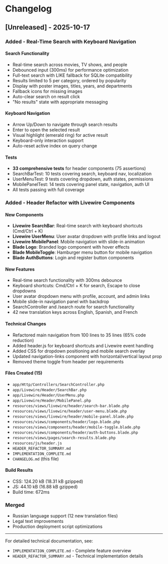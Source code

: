 # Changelog

## [Unreleased] - 2025-10-17

### Added - Real-Time Search with Keyboard Navigation

#### Search Functionality
- Real-time search across movies, TV shows, and people
- Debounced input (300ms) for performance optimization
- Full-text search with LIKE fallback for SQLite compatibility
- Results limited to 5 per category, ordered by popularity
- Display with poster images, titles, years, and departments
- Fallback icons for missing images
- Auto-clear search on result click
- "No results" state with appropriate messaging

#### Keyboard Navigation
- Arrow Up/Down to navigate through search results
- Enter to open the selected result
- Visual highlight (emerald ring) for active result
- Keyboard-only interaction support
- Auto-reset active index on query change

#### Tests
- **33 comprehensive tests** for header components (75 assertions)
- SearchBarTest: 10 tests covering search, keyboard nav, localization
- UserMenuTest: 9 tests covering dropdown, auth states, permissions
- MobilePanelTest: 14 tests covering panel state, navigation, auth UI
- All tests passing with full coverage

### Added - Header Refactor with Livewire Components

#### New Components
- **Livewire SearchBar**: Real-time search with keyboard shortcuts (Cmd/Ctrl + K)
- **Livewire UserMenu**: User avatar dropdown with profile links and logout
- **Livewire MobilePanel**: Mobile navigation with slide-in animation
- **Blade Logo**: Branded logo component with hover effects
- **Blade MobileToggle**: Hamburger menu button for mobile navigation
- **Blade AuthButtons**: Login and register button components

#### New Features
- Real-time search functionality with 300ms debounce
- Keyboard shortcuts: Cmd/Ctrl + K for search, Escape to close dropdowns
- User avatar dropdown menu with profile, account, and admin links
- Mobile slide-in navigation panel with backdrop
- SearchController and /search route for search functionality
- 42 new translation keys across English, Spanish, and French

#### Technical Changes
- Refactored main navigation from 100 lines to 35 lines (65% code reduction)
- Added header.js for keyboard shortcuts and Livewire event handling
- Added CSS for dropdown positioning and mobile search overlay
- Updated navigation-links component with horizontal/vertical layout prop
- Removed theme toggle from header per requirements

#### Files Created (15)
- `app/Http/Controllers/SearchController.php`
- `app/Livewire/Header/SearchBar.php`
- `app/Livewire/Header/UserMenu.php`
- `app/Livewire/Header/MobilePanel.php`
- `resources/views/livewire/header/search-bar.blade.php`
- `resources/views/livewire/header/user-menu.blade.php`
- `resources/views/livewire/header/mobile-panel.blade.php`
- `resources/views/components/header/logo.blade.php`
- `resources/views/components/header/mobile-toggle.blade.php`
- `resources/views/components/header/auth-buttons.blade.php`
- `resources/views/pages/search-results.blade.php`
- `resources/js/header.js`
- `HEADER_REFACTOR_SUMMARY.md`
- `IMPLEMENTATION_COMPLETE.md`
- `CHANGELOG.md` (this file)

#### Build Results
- CSS: 124.20 kB (18.31 kB gzipped)
- JS: 44.10 kB (16.88 kB gzipped)
- Build time: 672ms

### Merged
- Russian language support (12 new translation files)
- Legal text improvements
- Production deployment script optimizations

---

For detailed technical documentation, see:
- `IMPLEMENTATION_COMPLETE.md` - Complete feature overview
- `HEADER_REFACTOR_SUMMARY.md` - Technical implementation details

